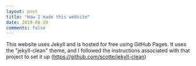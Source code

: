 ```yaml
---
layout: post
title: "How I made this website"
date: 2019-08-29
comments: false
---
```


This website uses Jekyll and is hosted for free using GitHub Pages. It uses the "jekyll-clean" theme, and I followed the instructions associated with that project to set it up (https://github.com/scotte/jekyll-clean)
